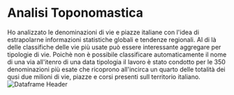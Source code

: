 # Analisi Toponomastica
Ho analizzato le denominazioni di vie e piazze italiane con l'idea di estrapolarne informazioni statistiche globali e tendenze regionali.
Al di là delle classifiche delle vie più usate può essere interessante aggregare per tipologie di vie. Poichè non è possibile classificare automaticamente il nome di una via all'itenro di una data tipologia il lavoro è stato condotto per le 350 denominazioni più esate che ricoprono all'incirca un quarto delle totalità dei qusi due milioni di vie, piazze e corsi presenti sull territorio italiano.
![Dataframe Header](output/analisi_globale_per_tipologia_delle_denominazioni_più_diffuse.png)
